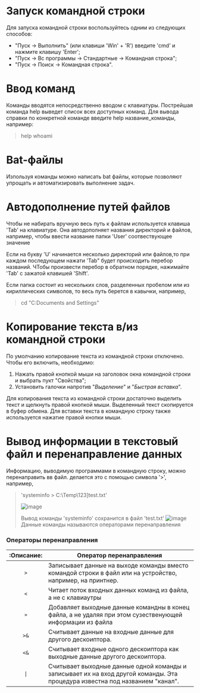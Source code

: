 # Запуск командной строки

Для запуска командной строки воспользуйтесь одним из следующих способов:

   * "Пуск -> Выполнить" (или клавиши 'Win' + 'R') введите 'cmd' и нажмите клавишу 'Enter';
   * "Пуск -> Вс программы -> Стандартные -> Командная строка";
   * "Пуск -> Поиск -> Командная строка".

# Ввод команд

Команды вводятся непосредственно вводом с клавиатуры. Пострейшая команда help выведет список всех доступных команд. Для вывода справки по конкретной команде введите help название_команды, например:
> help whoami

# Bat-файлы
Изпользуя команды можно написать bat файлы, которые позволяют упрощать и автоматизировать выполнение задач.

# Автодополнение путей файлов
Чтобы не набирать вручную весь путь к файлам используется клавиша 'Tab' на клавиатуре. Она автодополняет названия директорий и файлов, например, чтобы ввести название папки 'User' соотвествующее значение

Если на букву 'U' начинается несколько директорий или файлов,то при каждом последующем нажати 'Tab" будет происходить перебор названий. ЧТобы произвести перебор в обратном порядке, нажимайте 'Tab' с зажатой клавишей 'Shift'.

Если папка состоит из нескольких слов, разделенных пробелом или из кириллических символов, то весь путь берется в кавычки, например, 
> cd "C:Documents and Settings"

# Копирование текста в/из командной строки
По умолчанию копирование текста из командной строки отключено. Чтобы его включить, необходимо:
1. Нажать правой кнопкой мыши на заголовок окна командной строки и выбрать пукт "Свойства";
2. Установить галочки напротив "*Выделение*" и "*Быстрая вставка*".

Для копирования текста из командной строки достаточно выделить текст и щелкнуть правой кнопкой мыши. Выделенный текст скопируется в буфер обмена. Для вставки текста в командную строку также используется нажатие правой кнопки мыши.

# Вывод информации в текстовый файл и перенаправление данных
Информацию, выводимую программами в командную строку, можно перенаправить вв файл. делается это с помощью символа '>', например,
> 'systeminfo > C:\Temp\123]test.txt'
> 
> ![image](https://user-umages.githubusercontent.com/16436481/131782395-b63b994a-cdab-46a9-9792-67e2362d45bb.png)
> 
> Вывод команды 'systeminfo' сохранится в файл 'test.txt'
> ![image](https://user-umages.githubusercontent.com/16436481/131782395-b63b994a-cdab-46a9-9792-67e2362d45bb.png)
> Данные команды называются операторами перенаправления

### Операторы перенаправления
|:**Описание**:|**Оператор перенаправления**|
|:-:|-|
|`>`| Записывает данные на выходе команды вместо командой строки в файл или на устройство, например, на принтнер.|
|`<`| Читает поток входных данных команд из файла, а не с клавиаутры|
|`»`| Добавляет выходные данные командны в конец файла, а не удаляя при этом сузественующей информации из файла|
|`>&`| Считывает данные на входные данные для другого дескоиптора.|
|`<&`| Считывает входные одного дескоиптора как выходные данные другого дескоиптора.|
|`\|`| Считывает выходные данные одной команды и записывает их на вход другой команды. Эта процедура известна под названием "канал".|
